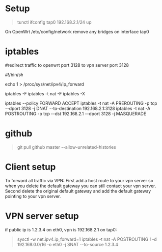 # Setup
> tunctl
> ifconfig tap0 192.168.2.1/24 up

On OpenWrt /etc/config/network remove any bridges on interface tap0


# iptables

#redirect traffic to openwrt port 3128 to vpn server port 3128

#!/bin/sh

echo 1 > /proc/sys/net/ipv4/ip_forward

iptables -F
iptables -t nat -F
iptables -X

iptables --policy FORWARD ACCEPT
iptables -t nat -A PREROUTING  -p tcp --dport 3128 -j DNAT --to-destination 192.168.2.1:3128
iptables -t nat -A POSTROUTING -p tcp  --dst 192.168.2.1 --dport 3128 -j MASQUERADE


# github

> git pull github master --allow-unrelated-histories

# Client setup

To forward all traffic via VPN:
First add a host route to your vpn server so when you delete the default gateway you can
still contact your vpn server. Second delete the original default gateway and add the default
gateway pointing to your vpn server.


# VPN server setup

if public ip is 1.2.3.4 on eth0, vpn is 192.168.2.1 on tap0:

> sysctl -w net.ipv4.ip_forward=1
> iptables -t nat -A POSTROUTING ! -d 192.168.0.0/16 -o eth0 -j SNAT --to-source 1.2.3.4
